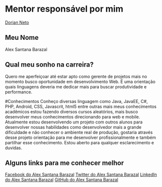 # Mentor responsável por mim

[Dorian Neto](/mentores/perfis/dorian_Neto.md)

## Meu Nome

Alex Santana Barazal

## Qual meu sonho na carreira?

Quero me aperfeiçoar até estar apto como gerente de projetos mais no momento
busco oportunidade em desenvolvimento Web. É uma orientação quais linguagens 
deveria me dedicar mais para buscar produtividade e performance. 

#Conhecimentos
Conheço diversas linguagem como Java, JavaEE, C#, PHP, Android, CSS, Javascrit, html5 entre outras mais meus conhecimentos acadêmicos estou fazendo diversos cursos aleatórios, mais busco desenvolver meus conhecimentos direcionando para web e mobile. 
Atualmente estou desenvolvendo um projeto com outros alunos para desenvolver nossas habilidades como desenvolvedor mais a grande dificuldade e não conhecer o ambiente real de produção, gostaria através desse projeto orientação para me desenvolver profissionalmente e também partilhar esse conhecimento.
Estou aberto para qualquer esclarecimento e duvidas.

## Alguns links para me conhecer melhor

[Facebook do Alex Santana Barazal](https://www.facebook.com/alex.santanabarazal)
[Twitter do Alex Santana Barazal](https://twitter.com/_LastResort)
[LinkedIn do Alex Santana Barazal](https://br.linkedin.com/in/alex-santana-barazal-0938a821)
[GitHub do Alex Santana Barazal](https://github.com/AlexBarazal)
```